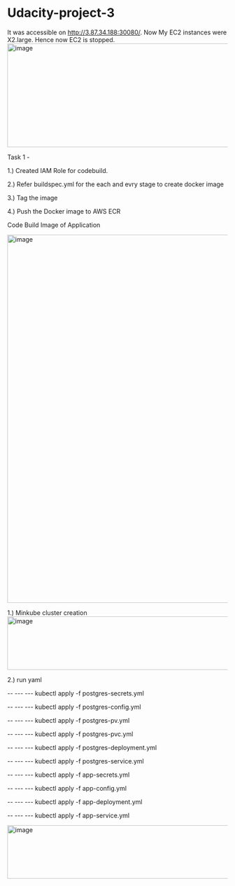 # Udacity-project-3

It was accessible on http://3.87.34.188:30080/. Now My EC2 instances were X2.large. Hence now EC2 is stopped.
<img width="976" height="237" alt="image" src="https://github.com/user-attachments/assets/d68544a8-2b9d-4ab4-970d-45a8ad4f6c6b" />

Task 1 -

1.) Created IAM Role for codebuild.

2.) Refer buildspec.yml for the each and evry stage to create docker image

3.) Tag the image

4.) Push the Docker image to AWS ECR

Code Build Image of Application

<img width="1897" height="841" alt="image" src="https://github.com/user-attachments/assets/dada01bc-e3a0-40f2-ae2f-a82d9b6e8883" />

1.) Minkube cluster creation
<img width="867" height="122" alt="image" src="https://github.com/user-attachments/assets/6ccc13a9-1ecf-4449-afee-2d8b830913a9" />

2.) run yaml

-- --- --- kubectl apply -f postgres-secrets.yml

-- --- --- kubectl apply -f postgres-config.yml

-- --- --- kubectl apply -f postgres-pv.yml

-- --- --- kubectl apply -f postgres-pvc.yml

-- --- --- kubectl apply -f postgres-deployment.yml

-- --- --- kubectl apply -f postgres-service.yml

-- --- --- kubectl apply -f app-secrets.yml

-- --- --- kubectl apply -f app-config.yml

-- --- --- kubectl apply -f app-deployment.yml

-- --- --- kubectl apply -f app-service.yml

<img width="867" height="122" alt="image" src="https://github.com/user-attachments/assets/7ce53fc7-8eb1-4cdc-a1b1-570041f3c314" />




